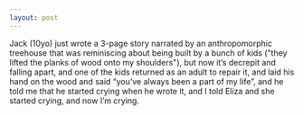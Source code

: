 ```yaml
---
layout: post
---
```


Jack (10yo) just wrote a 3-page story narrated by an anthropomorphic treehouse
that was reminiscing about being built by a bunch of kids ("they lifted the
planks of wood onto my shoulders"), but now it’s decrepit and falling apart, and
one of the kids returned as an adult to repair it, and laid his hand on the wood
and said “you’ve always been a part of my life”, and he told me that he started
crying when he wrote it, and I told Eliza and she started crying, and now I’m
crying.
